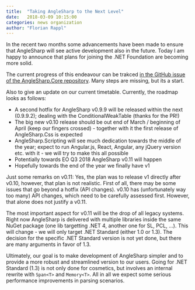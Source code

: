 ```yaml
---
title:  "Taking AngleSharp to the Next Level"
date:   2018-03-09 10:15:00
categories: news organization
author: "Florian Rappl"
---
```

In the recent two months some advancements have been made to ensure that AngleSharp will see active development also in the future. Today I am happy to announce that plans for joining the .NET Foundation are becoming more solid.

The current progress of this endeavour can be trakced [in the GitHub issue of the AngleSharp.Core repository](https://github.com/AngleSharp/AngleSharp/issues/648). Many steps are missing, but its a start.

Also to give an update on our current timetable. Currently, the roadmap looks as follows:

- A second hotfix for AngleSharp v0.9.9 will be released within the next (0.9.9.2); dealing with the ConditionalWeakTable (thanks for the PR!)
- The big new v0.10 release should be out end of March / beginning of April (keep our fingers crossed) - together with it the first release of AngleSharp.Css is expected
- AngleSharp.Scripting will see much dedication towards the middle of the year; expect to run Angular.js, React, Angular, any jQuery version etc. with it - we will try to make this all possible
- Potentially towards EO Q3 2018 AngleSharp v0.11 will happen
- Hopefully towards the end of the year we finally have v1

Just some remarks on v0.11: Yes, the plan was to release v1 directly after v0.10, however, that plan is not realistic. First of all, there may be some issues that go beyond a hotfix (API changes). v0.10 has (unfortunately way too many) API changes, which need to be carefully assessed first. However, that alone does not justify a v0.11.

The most important aspect for v0.11 will be the drop of all legacy systems. Right now AngleSharp is delivered with multiple libraries inside the same NuGet package (one lib targetting .NET 4, another one for SL, PCL, ...). This will change - we will only target .NET Standard (either 1.0 or 1.3). The decision for the specific .NET Standard version is not yet done, but there are many arguments in favor of 1.3.

Ultimately, our goal is to make development of AngleSharp simpler and to provide a more robust and streamlined version to our users. Going for .NET Standard (1.3) is not only done for cosmetics, but involves an internal rewrite with `Span<T>` and `Memory<T>`. All in all we expect some serious performance improvements in parsing scenarios.
